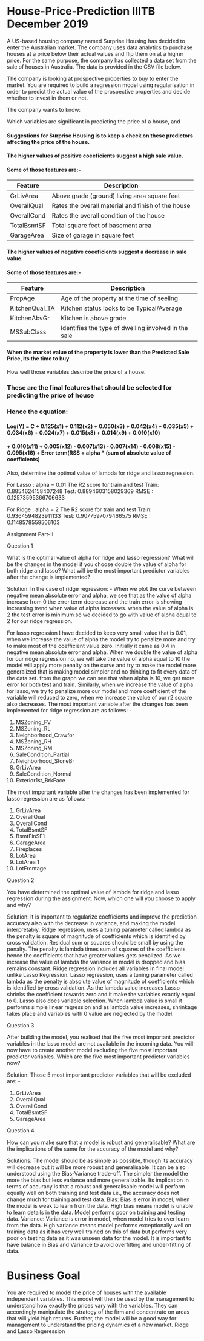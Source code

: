# House-Price-Prediction IIITB December 2019
A US-based housing company named Surprise Housing has decided to enter the Australian market. The company uses data analytics to purchase houses at a price below their actual values and flip them on at a higher price. For the same purpose, the company has collected a data set from the sale of houses in Australia. The data is provided in the CSV file below.

 

The company is looking at prospective properties to buy to enter the market. You are required to build a regression model using regularisation in order to predict the actual value of the prospective properties and decide whether to invest in them or not.

 

The company wants to know:

Which variables are significant in predicting the price of a house, and

#### Suggestions for Surprise Housing is to keep a check on these predictors affecting the price of the house.

#### The higher values of positive coeeficients suggest a high sale value.

#### Some of those features are:-
 |  Feature  |  Description  |
 |  ---  |  ---  |
 |  GrLivArea  |  Above grade (ground) living area square feet  |
 |  OverallQual  |  Rates the overall material and finish of the house  |
 |  OverallCond  |  Rates the overall condition of the house  |
 |  TotalBsmtSF  |  Total square feet of basement area  |
 |  GarageArea   |Size of garage in square feet  |
        
#### The higher values of negative coeeficients suggest a decrease in sale value.

#### Some of those features are:-
   |  Feature  |  Description  |
   |  ---  |  ---  |
   |  PropAge  |  Age of the property at the time of seeling  |
   |KitchenQual_TA	| Kitchen status looks to be Typical/Average
   |KitchenAbvGr	| Kitchen is above grade
   |  MSSubClass  |  Identifies the type of dwelling involved in the sale  |
    

#### When the market value of the property is lower than the Predicted Sale Price, its the time to buy.



How well those variables describe the price of a house.

 ### These are the final features that should be selected for predicting the price of house

### Hence the equation:
    
####    Log(Y) = C + 0.125(x1) + 0.112(x2) +  0.050(x3) + 0.042(x4) + 0.035(x5) + 0.034(x6) + 0.024(x7) +  0.015(x8) + 0.014(x9) + 0.010(x10)
####                + 0.010(x11) + 0.005(x12) - 0.007(x13) - 0.007(x14) - 0.008(x15) - 0.095(x16) + Error term(RSS + alpha * (sum of absolute value of coefficients)




Also, determine the optimal value of lambda for ridge and lasso regression.

For Lasso : alpha = 0.01
The R2 score for train and test 
Train: 0.8854624158407248
Test: 0.8894603158029369
RMSE : 0.12573595366706633

For Ridge : alpha = 2
The R2 score for train and test 
Train: 0.9364594823911133
Test: 0.9077597079466575
RMSE : 0.1148578559506103

Assignment Part-II

Question 1

What is the optimal value of alpha for ridge and lasso regression? What will be the changes in the model if you choose double the value of alpha for both ridge and lasso? What will be the most important predictor variables after the change is implemented?

Solution: In the case of ridge regression: - When we plot the curve between negative mean absolute error and alpha, we see that as the value of alpha increase from 0 the error term decrease and the train error is showing increasing trend when value of alpha increases. when the value of alpha is 2 the test error is minimum so we decided to go with value of alpha equal to 2 for our ridge regression. 

For lasso regression I have decided to keep very small value that is 0.01, when we increase the value of alpha the model try to penalize more and try to make most of the coefficient value zero. Initially it came as 0.4 in negative mean absolute error and alpha. 
When we double the value of alpha for our ridge regression no, we will take the value of alpha equal to 10 the model will apply more penalty on the curve and try to make the model more generalized that is making model simpler and no thinking to fit every data of the data set. from the graph we can see that when alpha is 10, we get more error for both test and train. 
Similarly, when we increase the value of alpha for lasso, we try to penalize more our model and more coefficient of the variable will reduced to zero, when we increase the value of our r2 square also decreases. 
The most important variable after the changes has been implemented for ridge regression are as follows: - 
1. MSZoning_FV 
2. MSZoning_RL 
3. Neighborhood_Crawfor 
4. MSZoning_RH 
5. MSZoning_RM 
6. SaleCondition_Partial 
7. Neighborhood_StoneBr 
8. GrLivArea 
9. SaleCondition_Normal 
10. Exterior1st_BrkFace 

The most important variable after the changes has been implemented for lasso regression are as follows: - 
1. GrLivArea 
2. OverallQual 
3. OverallCond 
4. TotalBsmtSF 
5. BsmtFinSF1 
6. GarageArea 
7. Fireplaces
8. LotArea 
9. LotArea 1
10. LotFrontage


Question 2

You have determined the optimal value of lambda for ridge and lasso regression during the assignment. Now, which one will you choose to apply and why?

Solution: It is important to regularize coefficients and improve the prediction accuracy also with the decrease in variance, and making the model interpretably. 
Ridge regression, uses a tuning parameter called lambda as the penalty is square of magnitude of coefficients which is identified by cross validation. Residual sum or squares should be small by using the penalty. The penalty is lambda times sum of squares of the coefficients, hence the coefficients that have greater values gets penalized. As we increase the value of lambda the variance in model is dropped and bias remains constant. Ridge regression includes all variables in final model unlike Lasso Regression. 
Lasso regression, uses a tuning parameter called lambda as the penalty is absolute value of magnitude of coefficients which is identified by cross validation. As the lambda value increases Lasso shrinks the coefficient towards zero and it make the variables exactly equal to 0. Lasso also does variable selection. 
When lambda value is small it performs simple linear regression and as lambda value increases, shrinkage takes place and variables with 0 value are neglected by the model.
 

Question 3

After building the model, you realised that the five most important predictor variables in the lasso model are not available in the incoming data. You will now have to create another model excluding the five most important predictor variables. Which are the five most important predictor variables now?

 Solution: 
Those 5 most important predictor variables that will be excluded are: - 
1. GrLivArea 
2. OverallQual 
3. OverallCond 
4. TotalBsmtSF 
5. GarageArea


Question 4

How can you make sure that a model is robust and generalisable? What are the implications of the same for the accuracy of the model and why?

 Solutions:
The model should be as simple as possible, though its accuracy will decrease but it will be more robust and generalisable. It can be also understood using the Bias-Variance trade-off. The simpler the model the more the bias but less variance and more generalizable. Its implication in terms of accuracy is that a robust and generalisable model will perform equally well on both training and test data i.e., the accuracy does not change much for training and test data. 
Bias: Bias is error in model, when the model is weak to learn from the data. High bias means model is unable to learn details in the data. Model performs poor on training and testing data. 
Variance: Variance is error in model, when model tries to over learn from the data. High variance means model performs exceptionally well on training data as it has very well trained on this of data but performs very poor on testing data as it was unseen data for the model. It is important to have balance in Bias and Variance to avoid overfitting and under-fitting of data.


# Business Goal 

You are required to model the price of houses with the available independent variables. This model will then be used by the management to understand how exactly the prices vary with the variables. They can accordingly manipulate the strategy of the firm and concentrate on areas that will yield high returns. Further, the model will be a good way for management to understand the pricing dynamics of a new market.
Ridge and Lasso Regeression
